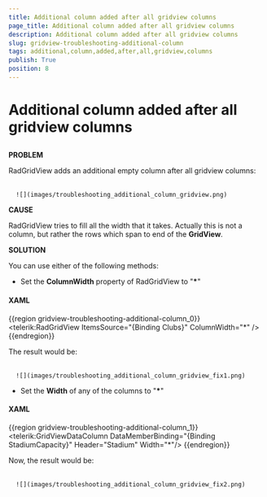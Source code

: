```yaml
---
title: Additional column added after all gridview columns
page_title: Additional column added after all gridview columns
description: Additional column added after all gridview columns
slug: gridview-troubleshooting-additional-column
tags: additional,column,added,after,all,gridview,columns
publish: True
position: 8
---
```


# Additional column added after all gridview columns



## 

__PROBLEM__

RadGridView adds an additional empty column after all gridview columns:




         
      ![](images/troubleshooting_additional_column_gridview.png)



__CAUSE__

RadGridView tries to fill all the width that it takes. Actually this is not a column, but rather the rows which span to end of the __GridView__.



__SOLUTION__

You can use either of the following methods: 

* Set the __ColumnWidth__ property of RadGridView to "__*__"

#### __XAML__

{{region gridview-troubleshooting-additional-column_0}}
	<telerik:RadGridView ItemsSource="{Binding Clubs}" ColumnWidth="*" />
	{{endregion}}



The result would be:




         
      ![](images/troubleshooting_additional_column_gridview_fix1.png)



* Set the __Width__ of any of the columns to "__*__"

#### __XAML__

{{region gridview-troubleshooting-additional-column_1}}
	<telerik:GridViewDataColumn DataMemberBinding="{Binding StadiumCapacity}" 
	                            Header="Stadium" 
	                            Width="*"/>
	{{endregion}}



Now, the result would be:




         
      ![](images/troubleshooting_additional_column_gridview_fix2.png)


